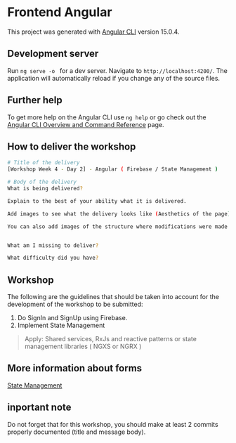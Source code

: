 # Frontend Angular

This project was generated with [Angular CLI](https://github.com/angular/angular-cli) version 15.0.4.

## Development server

Run `ng serve -o `  for a dev server. Navigate to `http://localhost:4200/`. The application will automatically reload if you change any of the source files.


## Further help

To get more help on the Angular CLI use `ng help` or go check out the [Angular CLI Overview and Command Reference](https://angular.io/cli) page.

## How to deliver the workshop

```bash
# Title of the delivery
[Workshop Week 4 - Day 2] - Angular ( Firebase / State Management )

# Body of the delivery
What is being delivered?

Explain to the best of your ability what it is delivered.

Add images to see what the delivery looks like (Aesthetics of the page)

You can also add images of the structure where modifications were made to help with the evaluation process (images of components, routes and everything that can be used to correct)


What am I missing to deliver?

What difficulty did you have?
```

## Workshop
The following are the guidelines that should be taken into account for the development of the workshop to be submitted:

1. Do SignIn and SignUp using Firebase.
2. Implement State Management 

> Apply: Shared services, RxJs and reactive patterns or state management libraries ( NGXS or NGRX )

## More information about forms
[State Management](https://www.youtube.com/watch?v=I317BhehZKM&t=182s)

## inportant note
Do not forget that for this workshop, you should make at least 2 commits properly documented (title and message body).
 